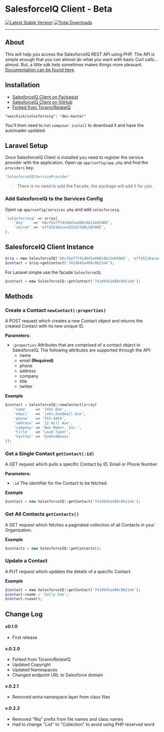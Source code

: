 # SalesforceIQ Client - Beta

[![Latest Stable Version](https://poser.pugx.org/waschick/salesforceiq/v/stable.png)](https://packagist.org/packages/waschick/salesforceiq) [![Total Downloads](https://poser.pugx.org/waschick/salesforceiq/downloads.png)](https://packagist.org/packages/waschick/salesforceiq)

----------

## About

This will help you access the SalesforceIQ REST API using PHP.  The API is simple enough that you can almost do what you want with basic Curl calls... almost.  But, a little sdk help sometimes makes things more pleasant.  [Documentation can be found here](https://api.salesforceiq.com). 


## Installation

- [SalesforceIQ Client on Packagist](https://packagist.org/packages/waschick/salesforceiq)
- [SalesforceIQ Client on GitHub](https://github.com/waschick/salesforce)
- [Forked from Torann/RelateIQ](https://github.com/torann/relateiq)


~~~
"waschick/salesforceiq": "dev-master"
~~~

You'll then need to run `composer install` to download it and have the autoloader updated.


## Laravel Setup

Once SalesforceIQ Client is installed you need to register the service provider with the application. Open up `app/config/app.php` and find the `providers` key.


```php
'SalesforceIQ\ServiceProvider'
```

> There is no need to add the Facade, the package will add it for you.


### Add SalesforceIQ to the Services Config 

Open up `app/config/services.php` and add `salesforceiq`.


```php
'salesforceiq' => array(
	'key'    => '66cfba7f741d645a488c0b21ebFAKE',
	'secret' => 'effd5216acac6314219ALSOFAKE',
),
```

## SalesforceIQ Client Instance


```php
$riq = new SalesforceIQ('66cfba7f741d645a488c0b21ebFAKE', 'effd5216acac6314219ALSOFAKE');
$contact = $riq->getContact('741d645a488c0b21eb');
```

For Laravel simple use the facade `SalesforceIQ`. 

```php
$contact = new SalesforceIQ::getContact('741d645a488c0b21eb');
```

## Methods

### Create a Contact `newContact(:properties)`
A POST request which creates a new Contact object and returns the created Contact with its new unique ID.

**Parameters:**

- `:properties` Attributes that are comprised of a contact object in SalesforceIQ. The following attributes are supported through the API:
  - name
  - email **(Required)**
  - phone
  - address
  - company
  - title
  - twitter

**Example**

```php
$contact = SalesforceIQ::newContact(array(
    'name'    => 'John Doe',
    'email'   => 'john.doe@mail.box',
    'phone'   => '555-4454',
    'address' => '22 Hill Ave',
    'company' => 'Box Maker, Inc.',
    'title'   => 'Lead Taper',
    'twitter' => '@John4Boxes'
));
```

### Get a Single Contact `getContact(:id)`
A GET request which pulls a specific Contact by ID, Email or Phone Number

**Parameters:**

- `:id` The identifier for the Contact to be fetched.

**Example**

```php
$contact = new SalesforceIQ::getContact('741d645a488c0b21eb');
```


### Get All Contacts `getContacts()`
A GET request which fetches a paginated collection of all Contacts in your Organization.

**Example**

```php
$contacts = new SalesforceIQ::getContacts();
```

### Update a Contact
A PUT request which updates the details of a specific Contact.

**Example**

```php
$contact = new SalesforceIQ::getContact('741d645a488c0b21eb');
$contact->name = 'Sally Doe';
$contact->save();
```

## Change Log

#### v0.1.0

- First release

#### v.0.2.0

- Forked from Torann/RelateIQ
- Updated Copyright
- Updated Namespaces
- Changed endpoint URL to Salesforce domain 

#### v.0.2.1

- Removed extra namespace layer from class files

#### v.0.2.2

- Removed "Riq" prefix from file names and class names
- Had to change "List" to "Collection" to avoid using PHP reserved word




